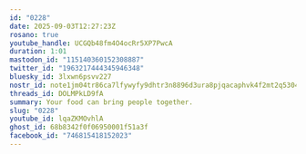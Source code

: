 ```yaml
---
id: "0228"
date: 2025-09-03T12:27:23Z
rosano: true
youtube_handle: UCGQb48fm4O4ocRr5XP7PwcA
duration: 1:01
mastodon_id: "115140360152308887"
twitter_id: "1963217444345946348"
bluesky_id: 3lxwn6psvv227
nostr_id: note1jm04tr86ca7lfywyfy9dhtr3n8896d3ura8pjqacaphvk4f2mt2q5304ht
threads_id: DOLMPkLD9fA
summary: Your food can bring people together.
slug: "0228"
youtube_id: lqaZKMOvhlA
ghost_id: 68b8342f0f06950001f51a3f
facebook_id: "746815418152023"
---
```


